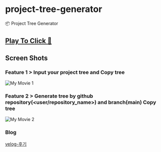 # project-tree-generator
📦 Project Tree Generator

## [Play To Click 🎯](https://woochanleee.github.io/project-tree-generator)

## Screen Shots

### Feature 1 > Input your project tree and Copy tree

![My Movie 1](https://user-images.githubusercontent.com/48552260/114111695-99e1b100-9915-11eb-8396-8b6e9344a9b9.gif)

### Feature 2 > Generate tree by github repository(<user/repository_name>) and branch(main) Copy tree

![My Movie 2](https://user-images.githubusercontent.com/48552260/114111751-ba117000-9915-11eb-8d36-80bf912de43d.gif)


### Blog

[velog-후기](https://velog.io/@_uchanlee/%EB%84%A4-%EB%A7%8C%EB%93%A4%EC%96%B4-%EB%93%9C%EB%A0%B8%EC%8A%B5%EB%8B%88%EB%8B%A4)
